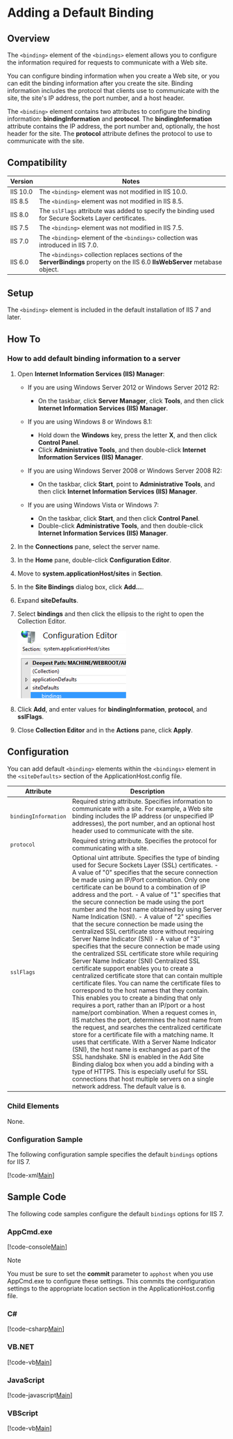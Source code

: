 Adding a Default Binding <binding>
====================
<a id="001"></a>
## Overview

The `<binding>` element of the `<bindings>` element allows you to configure the information required for requests to communicate with a Web site.

You can configure binding information when you create a Web site, or you can edit the binding information after you create the site. Binding information includes the protocol that clients use to communicate with the site, the site's IP address, the port number, and a host header.

The `<binding>` element contains two attributes to configure the binding information: **bindingInformation** and **protocol**. The **bindingInformation** attribute contains the IP address, the port number and, optionally, the host header for the site. The **protocol** attribute defines the protocol to use to communicate with the site.

<a id="002"></a>
## Compatibility

| Version | Notes |
| --- | --- |
| IIS 10.0 | The `<binding>` element was not modified in IIS 10.0. |
| IIS 8.5 | The `<binding>` element was not modified in IIS 8.5. |
| IIS 8.0 | The `sslFlags` attribute was added to specify the binding used for Secure Sockets Layer certificates. |
| IIS 7.5 | The `<binding>` element was not modified in IIS 7.5. |
| IIS 7.0 | The `<binding>` element of the `<bindings>` collection was introduced in IIS 7.0. |
| IIS 6.0 | The `<bindings>` collection replaces sections of the **ServerBindings** property on the IIS 6.0 **IIsWebServer** metabase object. |

<a id="003"></a>
## Setup

The `<binding>` element is included in the default installation of IIS 7 and later.

<a id="004"></a>
## How To

### How to add default binding information to a server

1. Open **Internet Information Services (IIS) Manager**: 

    - If you are using Windows Server 2012 or Windows Server 2012 R2: 

        - On the taskbar, click **Server Manager**, click **Tools**, and then click **Internet Information Services (IIS) Manager**.
    - If you are using Windows 8 or Windows 8.1: 

        - Hold down the **Windows** key, press the letter **X**, and then click **Control Panel**.
        - Click **Administrative Tools**, and then double-click **Internet Information Services (IIS) Manager**.
    - If you are using Windows Server 2008 or Windows Server 2008 R2: 

        - On the taskbar, click **Start**, point to **Administrative Tools**, and then click **Internet Information Services (IIS) Manager**.
    - If you are using Windows Vista or Windows 7: 

        - On the taskbar, click **Start**, and then click **Control Panel**.
        - Double-click **Administrative Tools**, and then double-click **Internet Information Services (IIS) Manager**.
2. In the **Connections** pane, select the server name.
3. In the **Home** pane, double-click **Configuration Editor**.
4. Move to **system.applicationHost/sites** in **Section**.
5. In the **Site Bindings** dialog box, click **Add...**.
6. Expand **siteDefaults**.
7. Select **bindings** and then click the ellipsis to the right to open the Collection Editor.  
  
    [![](binding/_static/image2.png)](binding/_static/image1.png)
8. Click **Add**, and enter values for **bindingInformation**, **protocol**, and **sslFlags**.
9. Close **Collection Editor** and in the **Actions** pane, click **Apply**.

<a id="005"></a>
## Configuration

You can add default `<binding>` elements within the `<bindings>` element in the `<siteDefaults>` section of the ApplicationHost.config file.

| Attribute | Description |
| --- | --- |
| `bindingInformation` | Required string attribute. Specifies information to communicate with a site. For example, a Web site binding includes the IP address (or unspecified IP addresses), the port number, and an optional host header used to communicate with the site. |
| `protocol` | Required string attribute. Specifies the protocol for communicating with a site. |
| `sslFlags` | Optional uint attribute. Specifies the type of binding used for Secure Sockets Layer (SSL) certificates. - A value of "0" specifies that the secure connection be made using an IP/Port combination. Only one certificate can be bound to a combination of IP address and the port. - A value of "1" specifies that the secure connection be made using the port number and the host name obtained by using Server Name Indication (SNI). - A value of "2" specifies that the secure connection be made using the centralized SSL certificate store without requiring Server Name Indicator (SNI) - A value of "3" specifies that the secure connection be made using the centralized SSL certificate store while requiring Server Name Indicator (SNI) Centralized SSL certificate support enables you to create a centralized certificate store that can contain multiple certificate files. You can name the certificate files to correspond to the host names that they contain. This enables you to create a binding that only requires a port, rather than an IP/port or a host name/port combination. When a request comes in, IIS matches the port, determines the host name from the request, and searches the centralized certificate store for a certificate file with a matching name. It uses that certificate. With a Server Name Indicator (SNI), the host name is exchanged as part of the SSL handshake. SNI is enabled in the Add Site Binding dialog box when you add a binding with a type of HTTPS. This is especially useful for SSL connections that host multiple servers on a single network address. The default value is `0`. |

### Child Elements

None.

### Configuration Sample

The following configuration sample specifies the default `bindings` options for IIS 7.

[!code-xml[Main](binding/samples/sample1.xml)]

<a id="006"></a>
## Sample Code

The following code samples configure the default `bindings` options for IIS 7.

### AppCmd.exe

[!code-console[Main](binding/samples/sample2.cmd)]

> [!NOTE]
> You must be sure to set the **commit** parameter to `apphost` when you use AppCmd.exe to configure these settings. This commits the configuration settings to the appropriate location section in the ApplicationHost.config file.

### C#

[!code-csharp[Main](binding/samples/sample3.cs)]

### VB.NET

[!code-vb[Main](binding/samples/sample4.vb)]

### JavaScript

[!code-javascript[Main](binding/samples/sample5.js)]

### VBScript

[!code-vb[Main](binding/samples/sample6.vb)]
